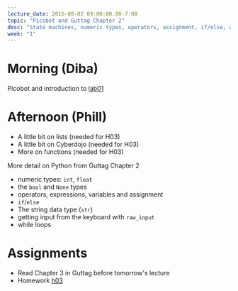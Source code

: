 ```yaml
---
lecture_date: 2016-08-02 09:00:00.00-7:00
topic: "Picobot and Guttag Chapter 2"
desc: "State machines, numeric types, operators, assignment, if/else, while, and more"
week: "1"
---
```



# Morning (Diba)

Picobot and introduction to [lab01](/lab/lab01/)



# Afternoon (Phill)

* A little bit on lists (needed for H03)
* A little bit on Cyberdojo (needed for H03)
* More on functions (needed for H03)

More detail on Python from Guttag Chapter 2

* numeric types: `int`, `float`
* the `bool` and `None` types
* operators, expressions, variables and assignment
* `if`/`else`
* The string data type (`str`)
* getting input from the keyboard with `raw_input`
* while loops


# Assignments

* Read Chapter 3 in Guttag before tomorrow's lecture
* Homework [h03](/hwk/h03)

